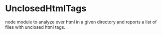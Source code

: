 # UnclosedHtmlTags
node module to analyze ever html in a given directory and reports a list of files with unclosed html tags.
